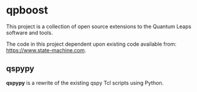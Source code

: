 # qpboost
This project is a collection of open source extensions to the Quantum Leaps 
software and tools.

The code in this project dependent upon existing code available 
from: https://www.state-machine.com.

## qspypy

**qspypy** is a rewrite of the existing qspy Tcl scripts using Python.
